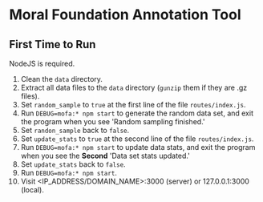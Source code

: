# Moral Foundation Annotation Tool

## First Time to Run
NodeJS is required.

1. Clean the `data` directory.
2. Extract all data files to the `data` directory (`gunzip` them if they are .gz files).
3. Set `random_sample` to `true` at the first line of the file `routes/index.js`.
4. Run `DEBUG=mofa:* npm start` to generate the random data set, and exit the program when you see 'Random sampling finished.'
5. Set `randon_sample` back to `false`.
6. Set `update_stats` to `true` at the second line of the file `routes/index.js`.
7. Run `DEBUG=mofa:* npm start` to update data stats, and exit the program when you see the **Second** 'Data set stats updated.'
8. Set `update_stats` back to `false`.
9. Run `DEBUG=mofa:* npm start`.
10. Visit \<IP_ADDRESS/DOMAIN_NAME\>:3000 (server) or 127.0.0.1:3000 (local).
